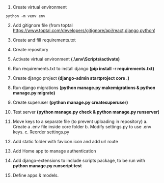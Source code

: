 1. Create virtual environment
```
python -m venv env
```
2. Add gitignore file (from toptal https://www.toptal.com/developers/gitignore/api/react,django,python)
3. Create and fill requirements.txt
4. Create repository
5. Activate virtual environment **(.\env\Scripts\activate)**
6. Run requirements.txt to install django **(pip install -r requirements.txt)**
7. Create django project **(django-admin startproject core .)**
8. Run django migrations **(python manage.py makemigrations & python manage.py migrate)**
9. Create superuser **(python manage.py createsuperuser)**
10. Test server **(python manage.py check & python manage.py runserver)**
11. Move keys to a separate file (to prevent uploading in repository)
    a. Create a .env file inside core folder
    b. Modify settings.py to use .env keys.
    c. Reorder settings.py
12. Add static folder with favicon.icon and add url route
13. Add Home app to manage authentication
14. Add django-extensions to include scripts package, to be run with **python manage.py runscript test**

15. Define apps & models.
